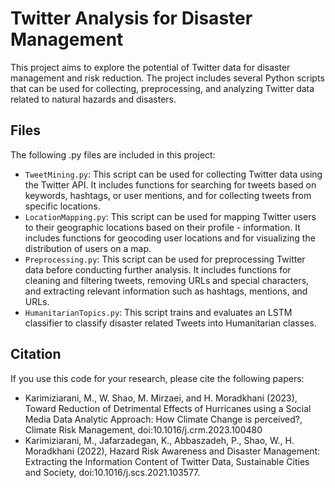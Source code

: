 # Twitter Analysis for Disaster Management
This project aims to explore the potential of Twitter data for disaster management and risk reduction. The project includes several Python scripts that can be used for collecting, preprocessing, and analyzing Twitter data related to natural hazards and disasters.

## Files
The following .py files are included in this project:

- `TweetMining.py`: This script can be used for collecting Twitter data using the Twitter API. It includes functions for searching for tweets based on keywords, hashtags, or user mentions, and for collecting tweets from specific locations.
- `LocationMapping.py`: This script can be used for mapping Twitter users to their geographic locations based on their profile - information. It includes functions for geocoding user locations and for visualizing the distribution of users on a map.
- `Preprocessing.py`: This script can be used for preprocessing Twitter data before conducting further analysis. It includes functions for cleaning and filtering tweets, removing URLs and special characters, and extracting relevant information such as hashtags, mentions, and URLs.
- `HumanitarianTopics.py`: This script trains and evaluates an LSTM classifier to classify disaster related Tweets into Humanitarian classes.
## Citation
If you use this code for your research, please cite the following papers:

- Karimiziarani, M., W. Shao, M. Mirzaei, and H. Moradkhani (2023), Toward Reduction of Detrimental Effects of Hurricanes using a Social Media Data Analytic Approach: How Climate Change is perceived?, Climate Risk Management, doi:10.1016/j.crm.2023.100480
- Karimiziarani, M., Jafarzadegan, K., Abbaszadeh, P., Shao, W., H. Moradkhani (2022), Hazard Risk Awareness and Disaster Management: Extracting the Information Content of Twitter Data, Sustainable Cities and Society, doi:10.1016/j.scs.2021.103577.
